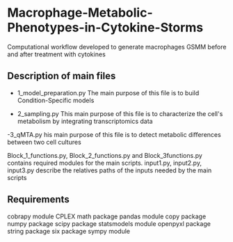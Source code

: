 # Macrophage-Metabolic-Phenotypes-in-Cytokine-Storms

Computational workflow developed to generate macrophages GSMM before and after treatment with cytokines 

## Description of main files
- 1_model_preparation.py
  The main purpose of this file is to build Condition-Specific models
  
- 2_sampling.py
  This main purpose of this file is to characterize the cell's metabolism by integrating transcriptomics data
  
-3_qMTA.py
  his main purpose of this file is to detect metabolic differences between two cell cultures

  Block_1_functions.py, Block_2_functions.py and Block_3functions.py contains required modules for the main scripts.
  input1.py, input2.py, input3.py describe the relatives paths of the inputs needed by the main scripts

## Requirements

cobrapy module
CPLEX
math package
pandas module
copy package
numpy package
scipy package
statsmodels module
openpyxl package
string package
six package
sympy module
